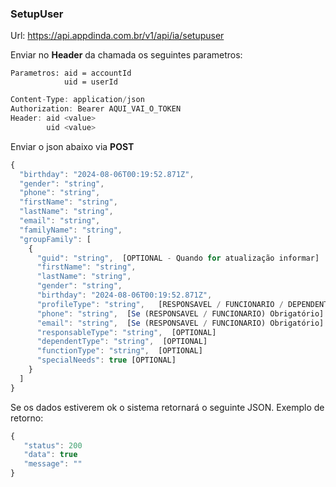 
### SetupUser
Url: https://api.appdinda.com.br/v1/api/ia/setupuser

Enviar no **Header** da chamada os seguintes parametros:

    Parametros: aid = accountId
                uid = userId
```javascript {.line-numbers}
Content-Type: application/json
Authorization: Bearer AQUI_VAI_O_TOKEN
Header: aid <value>
        uid <value>  
```

Enviar o json abaixo via **POST** 
```javascript {.line-numbers}
{  
  "birthday": "2024-08-06T00:19:52.871Z",
  "gender": "string",
  "phone": "string",
  "firstName": "string",
  "lastName": "string",
  "email": "string",
  "familyName": "string",
  "groupFamily": [
    {
      "guid": "string",  [OPTIONAL - Quando for atualização informar]
      "firstName": "string",
      "lastName": "string",
      "gender": "string",
      "birthday": "2024-08-06T00:19:52.871Z",
      "profileType": "string",   [RESPONSAVEL / FUNCIONARIO / DEPENDENTE]
      "phone": "string",  [Se (RESPONSAVEL / FUNCIONARIO) Obrigatório]     
      "email": "string",  [Se (RESPONSAVEL / FUNCIONARIO) Obrigatório]     
      "responsableType": "string",  [OPTIONAL]
      "dependentType": "string",  [OPTIONAL]
      "functionType": "string",  [OPTIONAL]
      "specialNeeds": true [OPTIONAL]
    }
  ]
}
```
 

Se os dados estiverem ok o sistema retornará o seguinte JSON.
Exemplo de retorno:
```javascript {.line-numbers}
{
   "status": 200
   "data": true
   "message": ""
}
```
 
